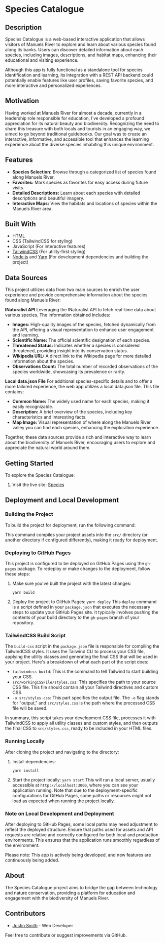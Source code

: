 # Species Catalogue

## Description

Species Catalogue is a web-based interactive application that allows visitors of
Manuels River to explore and learn about various species found along its banks.
Users can discover detailed information about each species, including images,
descriptions, and habitat maps, enhancing their educational and visiting
experience.

Although this app is fully functional as a standalone tool for species
identification and learning, its integration with a REST API backend could
potentially enable features like user profiles, saving favorite species, and
more interactive and personalized experiences.

## Motivation

Having worked at Manuels River for almost a decade, currently in a leadership role responsible for education, I've developed a profound appreciation for its natural beauty and biodiversity. Recognizing the need to share this treasure with both locals and tourists in an engaging way, we aimed to go beyond traditional guidebooks. Our goal was to create an interactive, informative, and accessible tool that enhances the learning experience about the diverse species inhabiting this unique environment.

## Features

- **Species Selection:** Browse through a categorized list of species found
  along Manuels River.
- **Favorites:** Mark species as favorites for easy access during future visits.
- **Detailed Descriptions:** Learn about each species with detailed descriptions
  and beautiful imagery.
- **Interactive Maps:** View the habitats and locations of species within the
  Manuels River area.

## Built With

- HTML
- CSS (TailwindCSS for styling)
- JavaScript (For interactive features)
- [TailwindCSS](https://tailwindcss.com/) (For utility-first styling)
- [Node.js](https://nodejs.org/) and [Yarn](https://yarnpkg.com/) (For
  development dependencies and building the project)


## Data Sources

This project utilizes data from two main sources to enrich the user experience and provide comprehensive information about the species found along Manuels River:

**INaturalist API**
Leveraging the INaturalist API to fetch real-time data about various species. The information obtained includes:

- **Images:** High-quality images of the species, fetched dynamically from the API, offering a visual representation to enhance user engagement and learning.
- **Scientific Name:** The official scientific designation of each species.
- **Threatened Status:** Indicates whether a species is considered threatened, providing insight into its conservation status.
- **Wikipedia URL:** A direct link to the Wikipedia page for more detailed information about the species.
- **Observations Count:** The total number of recorded observations of the species worldwide, showcasing its prevalence or rarity.

**Local data.json File**
For additional species-specific details and to offer a more tailored experience, the web app utilizes a local data.json file. This file contains:

- **Common Name:** The widely used name for each species, making it easily recognizable.
- **Description:** A brief overview of the species, including key characteristics and interesting facts.
- **Map Image:** Visual representation of where along the Manuels River valley you can find each species, enhancing the exploration experience.

Together, these data sources provide a rich and interactive way to learn about the biodiversity of Manuels River, encouraging users to explore and appreciate the natural world around them.

## Getting Started

To explore the Species Catalogue:

1. Visit the live site:
   [Species](https://justindotrocks.github.io/Species/)

## Deployment and Local Development

### Building the Project

To build the project for deployment, run the following command:

This command compiles your project assets into the `src/` directory (or another
directory if configured differently), making it ready for deployment.

### Deploying to GitHub Pages

This project is configured to be deployed on GitHub Pages using the `gh-pages`
package. To redeploy or make changes to the deployment, follow these steps:

1. Make sure you've built the project with the latest changes:
      ```
      yarn build
      ```
2. Deploy the project to GitHub Pages: ` yarn deploy ` This `deploy` command is
   a script defined in your `package.json` that executes the necessary steps to
   update your GitHub Pages site. It typically involves pushing the contents of
   your build directory to the `gh-pages` branch of your repository.

### TailwindCSS Build Script

The `build-css` script in the `package.json` file is responsible for compiling
the TailwindCSS styles. It uses the Tailwind CLI to process your CSS file,
applying the utility classes and generating the final CSS that will be used in
your project. Here's a breakdown of what each part of the script does:

- `tailwindcss build`: This is the command to tell Tailwind to start building
  your CSS.
- `src/workingCSSFile/styles.css`: This specifies the path to your source CSS
  file. This file should contain all your Tailwind directives and custom CSS.
- `-o src/styles.css`: This part specifies the output file. The `-o` flag stands
  for "output," and `src/styles.css` is the path where the processed CSS file
  will be saved.

In summary, this script takes your development CSS file, processes it with
TailwindCSS to apply all utility classes and custom styles, and then outputs the
final CSS to `src/styles.css`, ready to be included in your HTML files.

### Running Locally

After cloning the project and navigating to the directory:

1. Install dependencies:
      ```
      yarn install
      ```
2. Start the project locally: ` yarn start ` This will run a local server,
   usually accessible at `http://localhost:3000`, where you can see your
   application running. Note that due to the deployment-specific configurations
   for GitHub Pages, some paths or resources might not load as expected when
   running the project locally.

### Note on Local Development and Deployment

After deploying to GitHub Pages, some local paths may need adjustment to reflect
the deployed structure. Ensure that paths used for assets and API requests are
relative and correctly configured for both local and production environments.
This ensures that the application runs smoothly regardless of the environment.

Please note: This app is actively being developed, and new features are
continuously being added.

## About

The Species Catalogue project aims to bridge the gap between technology and
nature conservation, providing a platform for education and engagement with the
biodiversity of Manuels River.

## Contributors

- [Justin Smith](https://github.com/JustinDotRocks) - Web Developer

Feel free to contribute or suggest improvements via GitHub.
